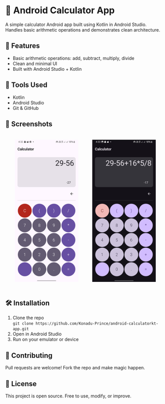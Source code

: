 # 📱 Android Calculator App

A simple calculator Android app built using Kotlin in Android Studio.  
Handles basic arithmetic operations and demonstrates clean architecture.

## 🚀 Features

- Basic arithmetic operations: add, subtract, multiply, divide
- Clean and minimal UI
- Built with Android Studio + Kotlin

## 🧰 Tools Used

- Kotlin
- Android Studio
- Git & GitHub

## 📸 Screenshots

<div align="center">
   <img src="./screenshots/screenshot1.jpg" alt="Screenshot 1" width="200" style="margin: 20px;">
   <img src="./screenshots/screenshot2.jpg" alt="Screenshot 2" width="200" style="margin: 20px;">
</div>

## 🛠️ Installation

1. Clone the repo  
   `git clone https://github.com/Konadu-Prince/android-calculatorkt-app.git`
2. Open in Android Studio
3. Run on your emulator or device

## 🤝 Contributing

Pull requests are welcome! Fork the repo and make magic happen.

## 📄 License

This project is open source. Free to use, modify, or improve.
